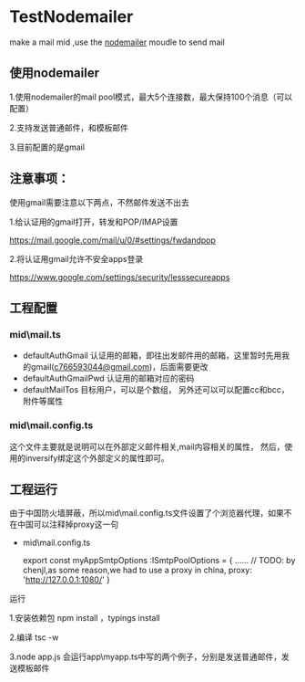 TestNodemailer
===============

make a mail mid ,use the [nodemailer](https://github.com/nodemailer/nodemailer) moudle to send mail

## 使用nodemailer ##

1.使用nodemailer的mail pool模式，最大5个连接数，最大保持100个消息（可以配置）

2.支持发送普通邮件，和模板邮件

3.目前配置的是gmail

## 注意事项： ##

使用gmail需要注意以下两点，不然邮件发送不出去

1.给认证用的gmail打开，转发和POP/IMAP设置

https://mail.google.com/mail/u/0/#settings/fwdandpop

2.将认证用gmail允许不安全apps登录

https://www.google.com/settings/security/lesssecureapps

## 工程配置 ##
### mid\mail.ts ###
- defaultAuthGmail  认证用的邮箱，即往出发邮件用的邮箱，这里暂时先用我的gmail(c766593044@gmail.com)，后面需要更改
- defaultAuthGmailPwd 认证用的邮箱对应的密码
- defaultMailTos  目标用户，可以是个数组，
另外还可以可以配置cc和bcc，附件等属性

### mid\mail.config.ts ###
这个文件主要就是说明可以在外部定义邮件相关,mail内容相关的属性，
然后，使用的inversify绑定这个外部定义的属性即可。

## 工程运行 ##
由于中国防火墙屏蔽，所以mid\mail.config.ts文件设置了个浏览器代理，如果不在中国可以注释掉proxy这一句
-    mid\mail.config.ts


        export const myAppSmtpOptions :ISmtpPoolOptions = {
            ......
            // TODO: by chenjl,as some reason,we had to use a proxy in china,
            proxy: 'http://127.0.0.1:1080/'
        }
        
运行

1.安装依赖包 npm install ，typings install

2.编译 tsc -w

3.node app.js 会运行app\myapp.ts中写的两个例子，分别是发送普通邮件，发送模板邮件
